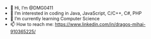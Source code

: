 - 👋 Hi, I’m @DMG0411
- 👀 I’m interested in coding in Java, JavaScript, C/C++, C#, PHP
- 🌱 I’m currently learning Computer Science
- 📫 How to reach me: https://www.linkedin.com/in/dragos-mihai-910365225/

<!---
DMG0411/DMG0411 is a ✨ special ✨ repository because its `README.md` (this file) appears on your GitHub profile.
You can click the Preview link to take a look at your changes.
--->
